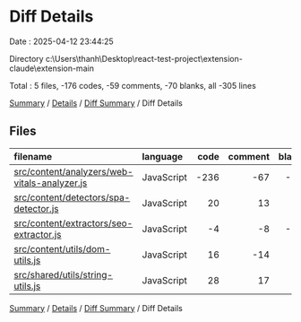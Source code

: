 # Diff Details

Date : 2025-04-12 23:44:25

Directory c:\\Users\\thanh\\Desktop\\react-test-project\\extension-claude\\extension-main

Total : 5 files,  -176 codes, -59 comments, -70 blanks, all -305 lines

[Summary](results.md) / [Details](details.md) / [Diff Summary](diff.md) / Diff Details

## Files
| filename | language | code | comment | blank | total |
| :--- | :--- | ---: | ---: | ---: | ---: |
| [src/content/analyzers/web-vitals-analyzer.js](/src/content/analyzers/web-vitals-analyzer.js) | JavaScript | -236 | -67 | -58 | -361 |
| [src/content/detectors/spa-detector.js](/src/content/detectors/spa-detector.js) | JavaScript | 20 | 13 | 0 | 33 |
| [src/content/extractors/seo-extractor.js](/src/content/extractors/seo-extractor.js) | JavaScript | -4 | -8 | -19 | -31 |
| [src/content/utils/dom-utils.js](/src/content/utils/dom-utils.js) | JavaScript | 16 | -14 | -3 | -1 |
| [src/shared/utils/string-utils.js](/src/shared/utils/string-utils.js) | JavaScript | 28 | 17 | 10 | 55 |

[Summary](results.md) / [Details](details.md) / [Diff Summary](diff.md) / Diff Details